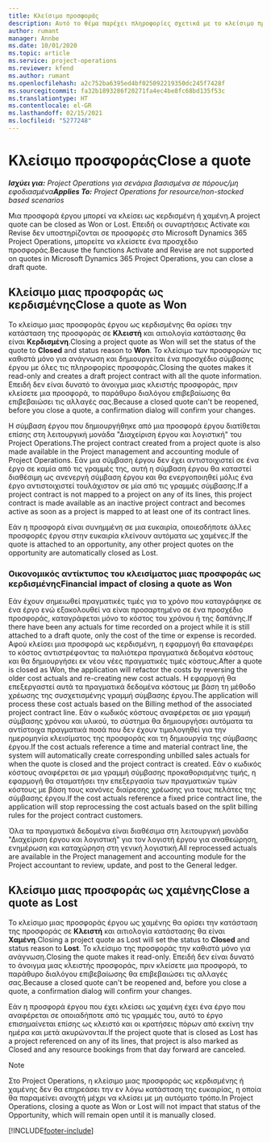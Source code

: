 ```yaml
---
title: Κλείσιμο προσφοράς
description: Αυτό το θέμα παρέχει πληροφορίες σχετικά με το κλείσιμο προσφορών στο Project Operations.
author: rumant
manager: Annbe
ms.date: 10/01/2020
ms.topic: article
ms.service: project-operations
ms.reviewer: kfend
ms.author: rumant
ms.openlocfilehash: a2c752ba6395ed4bf025092219350dc245f7428f
ms.sourcegitcommit: fa32b1893286f20271fa4ec4be8fc68bd135f53c
ms.translationtype: HT
ms.contentlocale: el-GR
ms.lasthandoff: 02/15/2021
ms.locfileid: "5277248"
---
```

# <a name="close-a-quote"></a><span data-ttu-id="62b79-103">Κλείσιμο προσφοράς</span><span class="sxs-lookup"><span data-stu-id="62b79-103">Close a quote</span></span>

<span data-ttu-id="62b79-104">_**Ισχύει για:** Project Operations για σενάρια βασισμένα σε πόρους/μη εφοδιασμένα_</span><span class="sxs-lookup"><span data-stu-id="62b79-104">_**Applies To:** Project Operations for resource/non-stocked based scenarios_</span></span>

<span data-ttu-id="62b79-105">Μια προσφορά έργου μπορεί να κλείσει ως κερδισμένη ή χαμένη.</span><span class="sxs-lookup"><span data-stu-id="62b79-105">A project quote can be closed as Won or Lost.</span></span> <span data-ttu-id="62b79-106">Επειδή οι συναρτήσεις Activate και Revise δεν υποστηρίζονται σε προσφορές στο Microsoft Dynamics 365 Project Operations, μπορείτε να κλείσετε ένα προσχέδιο προσφοράς.</span><span class="sxs-lookup"><span data-stu-id="62b79-106">Because the functions Activate and Revise are not supported on quotes in Microsoft Dynamics 365 Project Operations, you can close a draft quote.</span></span>

## <a name="close-a-quote-as-won"></a><span data-ttu-id="62b79-107">Κλείσιμο μιας προσφοράς ως κερδισμένης</span><span class="sxs-lookup"><span data-stu-id="62b79-107">Close a quote as Won</span></span>

<span data-ttu-id="62b79-108">Το κλείσιμο μιας προσφοράς έργου ως κερδισμένης θα ορίσει την κατάσταση της προσφοράς σε **Κλειστή** και αιτιολογία κατάστασης θα είναι **Κερδισμένη**.</span><span class="sxs-lookup"><span data-stu-id="62b79-108">Closing a project quote as Won will set the status of the quote to **Closed** and status reason to **Won**.</span></span> <span data-ttu-id="62b79-109">Το κλείσιμο των προσφορών τις καθιστά μόνο για ανάγνωση και δημιουργείται ένα προσχέδιο σύμβασης έργου με όλες τις πληροφορίες προσφοράς.</span><span class="sxs-lookup"><span data-stu-id="62b79-109">Closing the quotes makes it read-only and creates a draft project contract with all the quote information.</span></span> <span data-ttu-id="62b79-110">Επειδή δεν είναι δυνατό το άνοιγμα μιας κλειστής προσφοράς, πριν κλείσετε μια προσφορά, το παράθυρο διαλόγου επιβεβαίωσης θα επιβεβαιώσει τις αλλαγές σας.</span><span class="sxs-lookup"><span data-stu-id="62b79-110">Because a closed quote can't be reopened, before you close a quote, a confirmation dialog will confirm your changes.</span></span>

<span data-ttu-id="62b79-111">Η σύμβαση έργου που δημιουργήθηκε από μια προσφορά έργου διατίθεται επίσης στη λειτουργική μονάδα "Διαχείριση έργου και λογιστική" του Project Operations.</span><span class="sxs-lookup"><span data-stu-id="62b79-111">The project contract created from a project quote is also made available in the Project management and accounting module of Project Operations.</span></span> <span data-ttu-id="62b79-112">Εάν μια σύμβαση έργου δεν έχει αντιστοιχιστεί σε ένα έργο σε καμία από τις γραμμές της, αυτή η σύμβαση έργου θα καταστεί διαθέσιμη ως ανενεργή σύμβαση έργου και θα ενεργοποιηθεί μόλις ένα έργο αντιστοιχιστεί τουλάχιστον σε μία από τις γραμμές σύμβασης.</span><span class="sxs-lookup"><span data-stu-id="62b79-112">If a project contract is not mapped to a project on any of its lines, this project contract is made available as an inactive project contract and becomes active as soon as a project is mapped to at least one of its contract lines.</span></span>

<span data-ttu-id="62b79-113">Εάν η προσφορά είναι συνημμένη σε μια ευκαιρία, οποιεσδήποτε άλλες προσφορές έργου στην ευκαιρία κλείνουν αυτόματα ως χαμένες.</span><span class="sxs-lookup"><span data-stu-id="62b79-113">If the quote is attached to an opportunity, any other project quotes on the opportunity are automatically closed as Lost.</span></span>

### <a name="financial-impact-of-closing-a-quote-as-won"></a><span data-ttu-id="62b79-114">Οικονομικός αντίκτυπος του κλεισίματος μιας προσφοράς ως κερδισμένης</span><span class="sxs-lookup"><span data-stu-id="62b79-114">Financial impact of closing a quote as Won</span></span>

<span data-ttu-id="62b79-115">Εάν έχουν σημειωθεί πραγματικές τιμές για το χρόνο που καταγράφηκε σε ένα έργο ενώ εξακολουθεί να είναι προσαρτημένο σε ένα προσχέδιο προσφοράς, καταγράφεται μόνο το κόστος του χρόνου ή της δαπάνης.</span><span class="sxs-lookup"><span data-stu-id="62b79-115">If there have been any actuals for time recorded on a project while it is still attached to a draft quote, only the cost of the time or expense is recorded.</span></span> <span data-ttu-id="62b79-116">Αφού κλείσει μια προσφορά ως κερδισμένη, η εφαρμογή θα επαναφέρει το κόστος αντιστρέφοντας τα παλιότερα πραγματικά δεδομένα κόστους και θα δημιουργήσει εκ νέου νέες πραγματικές τιμές κόστους.</span><span class="sxs-lookup"><span data-stu-id="62b79-116">After a quote is closed as Won, the application will refactor the costs by reversing the older cost actuals and re-creating new cost actuals.</span></span> <span data-ttu-id="62b79-117">Η εφαρμογή θα επεξεργαστεί αυτά τα πραγματικά δεδομένα κόστους με βάση τη μέθοδο χρέωσης της συσχετισμένης γραμμή σύμβασης έργου.</span><span class="sxs-lookup"><span data-stu-id="62b79-117">The application will process these cost actuals based on the Billing method of the associated project contract line.</span></span> <span data-ttu-id="62b79-118">Εάν ο κωδικός κόστους αναφέρεται σε μια γραμμή σύμβασης χρόνου και υλικού, το σύστημα θα δημιουργήσει αυτόματα τα αντίστοιχα πραγματικά ποσά που δεν έχουν τιμολογηθεί για την ημερομηνία κλεισίματος της προσφοράς και τη δημιουργία της σύμβασης έργου.</span><span class="sxs-lookup"><span data-stu-id="62b79-118">If the cost actuals reference a time and material contract line, the system will automatically create corresponding unbilled sales actuals for when the quote is closed and the project contract is created.</span></span> <span data-ttu-id="62b79-119">Εάν ο κωδικός κόστους αναφέρεται σε μια γραμμή σύμβασης προκαθορισμένης τιμής, η εφαρμογή θα σταματήσει την επεξεργασία των πραγματικών τιμών κόστους με βάση τους κανόνες διαίρεσης χρέωσης για τους πελάτες της σύμβασης έργου.</span><span class="sxs-lookup"><span data-stu-id="62b79-119">If the cost actuals reference a fixed price contract line, the application will stop reprocessing the cost actuals based on the split billing rules for the project contract customers.</span></span>

<span data-ttu-id="62b79-120">Όλα τα πραγματικά δεδομένα είναι διαθέσιμα στη λειτουργική μονάδα "Διαχείριση έργου και λογιστική" για τον λογιστή έργου για αναθεώρηση, ενημέρωση και καταχώρηση στη γενική λογιστική.</span><span class="sxs-lookup"><span data-stu-id="62b79-120">All reprocessed actuals are available in the Project management and accounting module for the Project accountant to review, update, and post to the General ledger.</span></span> 

## <a name="close-a-quote-as-lost"></a><span data-ttu-id="62b79-121">Κλείσιμο μιας προσφοράς ως χαμένης</span><span class="sxs-lookup"><span data-stu-id="62b79-121">Close a quote as Lost</span></span>

<span data-ttu-id="62b79-122">Το κλείσιμο μιας προσφοράς έργου ως χαμένης θα ορίσει την κατάσταση της προσφοράς σε **Κλειστή** και αιτιολογία κατάστασης θα είναι **Χαμένη**.</span><span class="sxs-lookup"><span data-stu-id="62b79-122">Closing a project quote as Lost will set the status to **Closed** and status reason to **Lost**.</span></span> <span data-ttu-id="62b79-123">Το κλείσιμο της προσφοράς την καθιστά μόνο για ανάγνωση.</span><span class="sxs-lookup"><span data-stu-id="62b79-123">Closing the quote makes it read-only.</span></span> <span data-ttu-id="62b79-124">Επειδή δεν είναι δυνατό το άνοιγμα μιας κλειστής προσφοράς, πριν κλείσετε μια προσφορά, το παράθυρο διαλόγου επιβεβαίωσης θα επιβεβαιώσει τις αλλαγές σας.</span><span class="sxs-lookup"><span data-stu-id="62b79-124">Because a closed quote can't be reopened and, before you close a quote, a confirmation dialog will confirm your changes.</span></span>

<span data-ttu-id="62b79-125">Εάν η προσφορά έργου που έχει κλείσει ως χαμένη έχει ένα έργο που αναφέρεται σε οποιαδήποτε από τις γραμμές του, αυτό το έργο επισημαίνεται επίσης ως κλειστό και οι κρατήσεις πόρων από εκείνη την ημέρα και μετά ακυρώνονται.</span><span class="sxs-lookup"><span data-stu-id="62b79-125">If the project quote that is closed as Lost has a project referenced on any of its lines, that project is also marked as Closed and any resource bookings from that day forward are canceled.</span></span>

> [!NOTE]
> <span data-ttu-id="62b79-126">Στο Project Operations, η κλείσιμο μιας προσφοράς ως κερδισμένης ή χαμένης δεν θα επηρεάσει την εν λόγω κατάσταση της ευκαιρίας, η οποία θα παραμείνει ανοιχτή μέχρι να κλείσει με μη αυτόματο τρόπο.</span><span class="sxs-lookup"><span data-stu-id="62b79-126">In Project Operations, closing a quote as Won or Lost will not impact that status of the Opportunity, which will remain open until it is manually closed.</span></span>


[!INCLUDE[footer-include](../includes/footer-banner.md)]